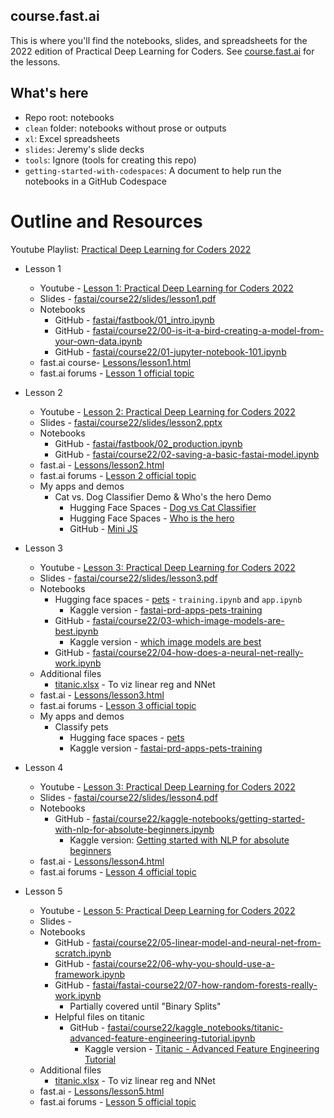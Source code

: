 ## course.fast.ai

This is where you'll find the notebooks, slides, and spreadsheets for the 2022 edition of Practical Deep Learning for Coders. See [course.fast.ai](https://course.fast.ai) for the lessons.

## What's here

- Repo root: notebooks
- `clean` folder: notebooks without prose or outputs
- `xl`: Excel spreadsheets
- `slides`: Jeremy's slide decks
- `tools`: Ignore (tools for creating this repo)
- `getting-started-with-codespaces`: A document to help run the notebooks in a GitHub Codespace

# Outline and Resources
Youtube Playlist: [Practical Deep Learning for Coders 2022](https://www.youtube.com/playlist?list=PLfYUBJiXbdtSvpQjSnJJ_PmDQB_VyT5iU)

- Lesson 1
  - Youtube - [Lesson 1: Practical Deep Learning for Coders 2022](https://www.youtube.com/watch?v=8SF_h3xF3cE&list=PLfYUBJiXbdtSvpQjSnJJ_PmDQB_VyT5iU&index=2)
  - Slides - [fastai/course22/slides/lesson1.pdf](https://github.com/prasanth-ntu/fastai-course22/blob/master/slides/lesson1.pdf)
  - Notebooks
    - GitHub - [fastai/fastbook/01_intro.ipynb](https://github.com/prasanth-ntu/fastai-fastbook/blob/master/01_intro.ipynb)
    - GitHub - [fastai/course22/00-is-it-a-bird-creating-a-model-from-your-own-data.ipynb](https://github.com/prasanth-ntu/fastai-course22/blob/master/00-is-it-a-bird-creating-a-model-from-your-own-data.ipynb)
    - GitHub - [fastai/course22/01-jupyter-notebook-101.ipynb](https://github.com/prasanth-ntu/fastai-course22/blob/master/01-jupyter-notebook-101.ipynb)
  - fast.ai course- [Lessons/lesson1.html](https://course.fast.ai/Lessons/lesson1.html)
  - fast.ai forums - [Lesson 1 official topic ](https://forums.fast.ai/t/lesson-1-official-topic/95287)
- Lesson 2
  - Youtube - [Lesson 2: Practical Deep Learning for Coders 2022](https://www.youtube.com/watch?v=F4tvM4Vb3A0&list=PLfYUBJiXbdtSvpQjSnJJ_PmDQB_VyT5iU&index=2)
  - Slides - [fastai/course22/slides/lesson2.pptx](https://github.com/prasanth-ntu/fastai-course22/blob/master/slides/lesson2.pdf)
  - Notebooks
    - GitHub - [fastai/fastbook/02_production.ipynb](https://github.com/prasanth-ntu/fastai-fastbook/blob/master/02_production.ipynb)
    - GitHub - [fastai/course22/02-saving-a-basic-fastai-model.ipynb](https://github.com/prasanth-ntu/fastai-course22/blob/master/02-saving-a-basic-fastai-model.ipynb)
  - fast.ai - [Lessons/lesson2.html](https://course.fast.ai/Lessons/lesson2.html)
  - fast.ai forums - [Lesson 2 official topic](https://forums.fast.ai/t/lesson-2-official-topic/96033/497)
  - My apps and demos
    - Cat vs. Dog Classifier Demo & Who's the hero Demo
      - Hugging Face Spaces - [Dog vs Cat Classifier](https://huggingface.co/spaces/prasanthntu/dog-vs-cat-classifier/tree/main)  
      -  Hugging Face Spaces - [Who is the hero](https://huggingface.co/spaces/prasanthntu/who-is-the-hero/tree/main)
      - GitHub - [Mini JS](https://prasanth-ntu.github.io/tinypets/)
- Lesson 3
  - Youtube - [Lesson 3: Practical Deep Learning for Coders 2022](https://www.youtube.com/watch?v=hBBOjCiFcuo)
  - Slides - [fastai/course22/slides/lesson3.pdf](https://github.com/prasanth-ntu/fastai-course22/blob/master/slides/lesson3.pdf)
  - Notebooks
    - Hugging face spaces - [pets](https://huggingface.co/spaces/prasanthntu/pets/tree/main) - `training.ipynb` and `app.ipynb`
      - Kaggle version - [fastai-prd-apps-pets-training](https://www.kaggle.com/prasanth07/fastai-prd-apps-pets-training)
    - GitHub - [fastai/course22/03-which-image-models-are-best.ipynb](https://github.com/prasanth-ntu/fastai-course22/blob/master/03-which-image-models-are-best.ipynb)
      - Kaggle version - [which image models are best](https://www.kaggle.com/code/prasanth07/which-image-models-are-best)
    - GitHub - [fastai/course22/04-how-does-a-neural-net-really-work.ipynb](https://github.com/prasanth-ntu/fastai-course22/blob/master/04-how-does-a-neural-net-really-work.ipynb)
  - Additional files
    - [titanic.xlsx](xl/titanic.xlsx) - To viz linear reg and NNet
  - fast.ai - [Lessons/lesson3.html](https://course.fast.ai/Lessons/lesson3.html)
  - fast.ai forums - [Lesson 3 official topic](https://forums.fast.ai/t/lesson-3-official-topic/96254/1)
  - My apps and demos
    - Classify pets
      - Hugging face spaces - [pets](https://huggingface.co/spaces/prasanthntu/pets/tree/main)
      - Kaggle version - [fastai-prd-apps-pets-training](https://www.kaggle.com/prasanth07/fastai-prd-apps-pets-training)

- Lesson 4
  - Youtube - [Lesson 3: Practical Deep Learning for Coders 2022](https://www.youtube.com/watch?v=toUgBQv1BT8)
  - Slides - [fastai/course22/slides/lesson4.pdf](https://github.com/prasanth-ntu/fastai-course22/blob/master/slides/lesson4.pdf)
  - Notebooks 
    - GitHub - [fastai/course22/kaggle-notebooks/getting-started-with-nlp-for-absolute-beginners.ipynb](https://github.com/prasanth-ntu/fastai-course22/blob/master/kaggle_notebooks/getting-started-with-nlp-for-absolute-beginners.ipynb)
      - Kaggle version: [Getting started with NLP for absolute beginners](https://www.kaggle.com/code/prasanth07/getting-started-with-nlp-for-absolute-beginners/)
  - fast.ai - [Lessons/lesson4.html](https://course.fast.ai/Lessons/lesson4.html)
  - fast.ai forums - [Lesson 4 official topic](https://forums.fast.ai/t/lesson-4-official-topic/96441)

- Lesson 5
  - Youtube - [Lesson 5: Practical Deep Learning for Coders 2022
](https://www.youtube.com/watch?v=_rXzeWq4C6w)
  - Slides - 
  - Notebooks
    - GitHub - [fastai/course22/05-linear-model-and-neural-net-from-scratch.ipynb](https://github.com/prasanth-ntu/fastai-course22/blob/master/05-linear-model-and-neural-net-from-scratch.ipynb)
    - GitHub - [fastai/course22/06-why-you-should-use-a-framework.ipynb](https://github.com/prasanth-ntu/fastai-course22/blob/master/06-why-you-should-use-a-framework.ipynb)
    - GitHub - [fastai/fastai-course22/07-how-random-forests-really-work.ipynb](https://github.com/prasanth-ntu/fastai-course22/blob/master/07-how-random-forests-really-work.ipynb)
      - Partially covered until "Binary Splits"
    - Helpful files on titanic
      - GitHub - [fastai/course22/kaggle_notebooks/titanic-advanced-feature-engineering-tutorial.ipynb](https://github.com/prasanth-ntu/fastai-course22/blob/master/kaggle_notebooks/titanic-advanced-feature-engineering-tutorial.ipynb)
        - Kaggle version - [Titanic - Advanced Feature Engineering Tutorial](https://www.kaggle.com/code/prasanth07/titanic-advanced-feature-engineering-tutorial)
  - Additional files
    - [titanic.xlsx](xl/titanic.xlsx) - To viz linear reg and NNet
  - fast.ai - [Lessons/lesson5.html](https://course.fast.ai/Lessons/lesson5.html)
  - fast.ai forums - [Lesson 5 official topic](https://forums.fast.ai/t/lesson-5-official-topic/96491/1)